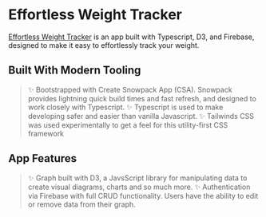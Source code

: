 # Effortless Weight Tracker

[Effortless Weight Tracker](https://teachery.herokuapp.com/) is an app built with Typescript, D3, and Firebase, designed to make it easy to effortlessly track your weight.

## Built With Modern Tooling

> ✨ Bootstrapped with Create Snowpack App (CSA). Snowpack provides lightning quick build times and fast refresh, and designed to work closely with Typescript.
> ✨ Typescript is used to make developing safer and easier than vanilla Javascript.
> ✨ Tailwinds CSS was used experimentally to get a feel for this utility-first CSS framework

## App Features

> ✨ Graph built with D3, a JavsScript library for manipulating data to create visual diagrams, charts and so much more.
> ✨ Authentication via Firebase with full CRUD functionality. Users have the ability to edit or remove data from their graph.
